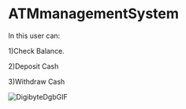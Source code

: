 # ATMmanagementSystem

In this user can:

1)Check Balance.

2)Deposit Cash

3)Withdraw Cash

![DigibyteDgbGIF](https://user-images.githubusercontent.com/104568301/198818804-8a19ad65-9436-4508-8675-251e592c1098.gif)
